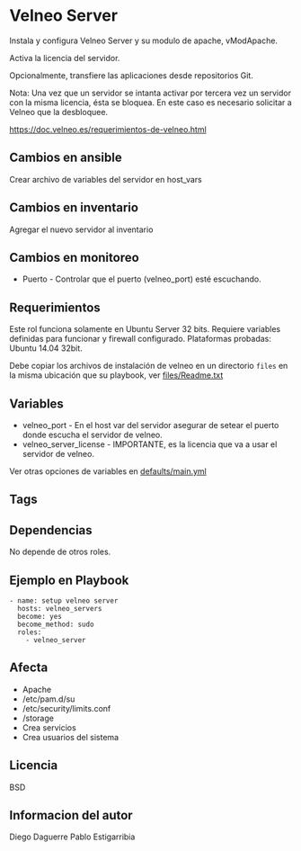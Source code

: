 Velneo Server
=============
Instala y configura Velneo Server y su modulo de apache, vModApache.

Activa la licencia del servidor.

Opcionalmente, transfiere las aplicaciones desde repositorios Git.

Nota: Una vez que un servidor se intanta activar por tercera vez un servidor con la misma licencia, ésta se bloquea. En este caso es necesario solicitar a Velneo que la desbloquee.

https://doc.velneo.es/requerimientos-de-velneo.html

Cambios en ansible
------------------

Crear archivo de variables del servidor en host_vars

Cambios en inventario
---------------------

Agregar el nuevo servidor al inventario

Cambios en monitoreo
--------------------

* Puerto - Controlar que el puerto (velneo_port) esté escuchando.

Requerimientos
--------------

Este rol funciona solamente en Ubuntu Server 32 bits.
Requiere variables definidas para funcionar y firewall configurado.
Plataformas probadas:
Ubuntu 14.04 32bit.

Debe copiar los archivos de instalación de velneo en un directorio `files` en la misma ubicación que su playbook, ver [files/Readme.txt](files/Readme.txt)

Variables
---------

* velneo_port - En el host var del servidor asegurar de setear el puerto donde escucha el servidor de velneo.
* velneo_server_license - IMPORTANTE, es la licencia que va a usar el servidor de velneo.

Ver otras opciones de variables en [defaults/main.yml](defaults/main.yml)

Tags
----

Dependencias
------------

No depende de otros roles.

Ejemplo en Playbook
-------------------

    - name: setup velneo server
      hosts: velneo_servers
      become: yes
      become_method: sudo
      roles:
        - velneo_server

Afecta
------

* Apache
* /etc/pam.d/su
* /etc/security/limits.conf
* /storage
* Crea servicios
* Crea usuarios del sistema

Licencia
--------

BSD

Informacion del autor
---------------------

Diego Daguerre
Pablo Estigarribia
